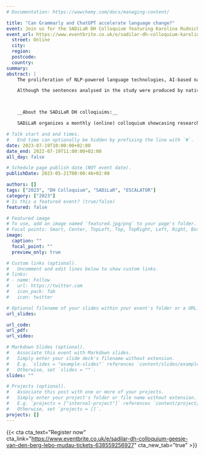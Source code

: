 ```yaml
---
# Documentation: https://wowchemy.com/docs/managing-content/

title: "Can Grammarly and ChatGPT accelerate language change?"
event: Join us for the SADiLaR DH Colloquium featuring Karolina Rudnicka, where we'll explore the latest developments in Al-powered technologies.
event_url: https://www.eventbrite.co.uk/e/sadilar-dh-colloquium-karolina-rudnicka-tickets-662834966227
  street: Online
  city:
  region:
  postcode:
  country:
summary: 
abstract: |
    The proliferation of NLP-powered language technologies, AI-based natural language generation models, and English as a mainstream means of communication among native and non-native speakers make the output of AI-powered tools especially intriguing to linguists. In this talk, I present an investigation of how Grammarly and ChatGPT affect the English language regarding wordiness vs. conciseness. A case study focusing on the purpose subordinator in order to is presented to illustrate the way in which Grammarly and ChatGPT recommend shorter grammatical structures instead of longer and more elaborate ones.  

    Although the sentences analysed in the study were produced by native speakers, are perfectly correct, and were extracted from a language corpus of contemporary English, both Grammarly and ChatGPT suggest more conciseness and less verbosity, even for relatively short sentences. The findings suggest that technologies such as Grammarly not only mirror language change but also have the potential to facilitate or accelerate it.



    __About the SADiLaR DH colloqiuims:__

    SADiLaR organizes a monthly (online) colloquium showcasing research related to digital humanities. Each month a speaker will present their work in the area of digital humanities.

# Talk start and end times.
#   End time can optionally be hidden by prefixing the line with `#`.
date: 2023-07-19T10:00:00+02:00
date_end: 2022-07-19T11:00:00+02:00
all_day: false

# Schedule page publish date (NOT event date).
publishDate: 2023-05-21T00:00:46+02:00

authors: []
tags: ["2023", "DH Colloquium", "SADiLaR", "ESCALATOR"]
category: ["2023"]
# Is this a featured event? (true/false)
featured: false

# Featured image
# To use, add an image named `featured.jpg/png` to your page's folder. 
# Focal points: Smart, Center, TopLeft, Top, TopRight, Left, Right, BottomLeft, Bottom, BottomRight.
image:
  caption: ""
  focal_point: ""
  preview_only: true

# Custom links (optional).
#   Uncomment and edit lines below to show custom links.
# links:
# - name: Follow
#   url: https://twitter.com
#   icon_pack: fab
#   icon: twitter

# Optional filename of your slides within your event's folder or a URL.
url_slides:

url_code:
url_pdf:
url_video:

# Markdown Slides (optional).
#   Associate this event with Markdown slides.
#   Simply enter your slide deck's filename without extension.
#   E.g. `slides = "example-slides"` references `content/slides/example-slides.md`.
#   Otherwise, set `slides = ""`.
slides: ""

# Projects (optional).
#   Associate this post with one or more of your projects.
#   Simply enter your project's folder or file name without extension.
#   E.g. `projects = ["internal-project"]` references `content/project/deep-learning/index.md`.
#   Otherwise, set `projects = []`.
projects: []
---
```


{{< cta cta_text="Register now" cta_link="https://www.eventbrite.co.uk/e/sadilar-dh-colloquium-geesje-van-den-berg-lebo-mudau-tickets-638559256927" cta_new_tab="true" >}}

